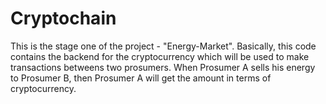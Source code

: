 # Cryptochain

This is the stage one of the project - "Energy-Market".
Basically, this code contains the backend for the cryptocurrency which will be used to make transactions betweens two prosumers. 
When Prosumer A sells his energy to Prosumer B, then Prosumer A will get the amount in terms of cryptocurrency. 
